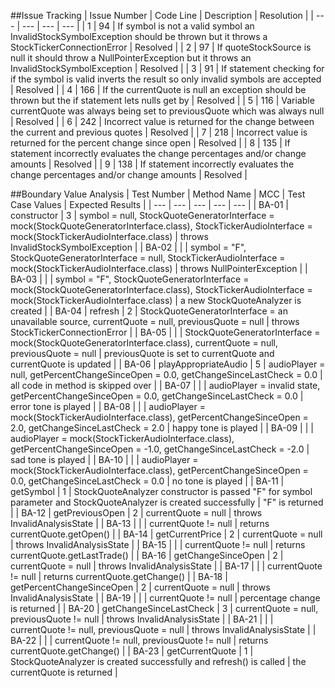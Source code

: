##Issue Tracking
| Issue Number | Code Line | Description | Resolution |
| --- | --- | --- | --- |
| 1 | 94 | If symbol is not a valid symbol an InvalidStockSymbolException should be thrown but it throws a StockTickerConnectionError | Resolved |
| 2 | 97 | If quoteStockSource is null it should throw a NullPointerException but it throws an InvalidStockSymbolException | Resolved |
| 3 | 91 | If statement checking for if the symbol is valid inverts the result so only invalid symbols are accepted | Resolved |
| 4 | 166 | If the currentQuote is null an exception should be thrown but the if statement lets nulls get by | Resolved |
| 5 | 116 | Variable currentQuote was always being set to previousQuote which was always null | Resolved |
| 6 | 242 | Incorrect value is returned for the change between the current and previous quotes | Resolved |
| 7 | 218 | Incorrect value is returned for the percent change since open | Resolved |
| 8 | 135 | If statement incorrectly evaluates the change percentages and/or change amounts | Resolved |
| 9 | 138 | If statement incorrectly evaluates the change percentages and/or change amounts | Resolved |

##Boundary Value Analysis
| Test Number | Method Name | MCC | Test Case Values | Expected Results |
| --- | --- | --- | --- | --- |
| BA-01 | constructor | 3 | symbol = null, StockQuoteGeneratorInterface = mock(StockQuoteGeneratorInterface.class), StockTickerAudioInterface = mock(StockTickerAudioInterface.class) | throws InvalidStockSymbolException |
| BA-02 | | | symbol = "F", StockQuoteGeneratorInterface = null, StockTickerAudioInterface = mock(StockTickerAudioInterface.class) | throws NullPointerException |
| BA-03 | | | symbol = "F", StockQuoteGeneratorInterface = mock(StockQuoteGeneratorInterface.class), StockTickerAudioInterface = mock(StockTickerAudioInterface.class) | a new StockQuoteAnalyzer is created |
| BA-04 | refresh | 2 | StockQuoteGeneratorInterface = an unavailable source, currentQuote = null, previousQuote = null | throws StockTickerConnectionError |
| BA-05 | | | StockQuoteGeneratorInterface = mock(StockQuoteGeneratorInterface.class), currentQuote = null, previousQuote = null | previousQuote is set to currentQuote and currentQuote is updated |
| BA-06 | playAppropriateAudio | 5 | audioPlayer = null, getPercentChangeSinceOpen = 0.0, getChangeSinceLastCheck = 0.0 | all code in method is skipped over |
| BA-07 | | | audioPlayer = invalid state, getPercentChangeSinceOpen = 0.0, getChangeSinceLastCheck = 0.0 | error tone is played |
| BA-08 | | | audioPlayer = mock(StockTickerAudioInterface.class), getPercentChangeSinceOpen = 2.0, getChangeSinceLastCheck = 2.0 | happy tone is played |
| BA-09 | | | audioPlayer = mock(StockTickerAudioInterface.class), getPercentChangeSinceOpen = -1.0, getChangeSinceLastCheck = -2.0 | sad tone is played |
| BA-10 | | | audioPlayer = mock(StockTickerAudioInterface.class), getPercentChangeSinceOpen = 0.0, getChangeSinceLastCheck = 0.0 | no tone is played |
| BA-11 | getSymbol | 1 | StockQuoteAnalyzer constructor is passed "F" for symbol parameter and StockQuoteAnalyzer is created successfully | "F" is returned |
| BA-12 | getPreviousOpen | 2 | currentQuote = null | throws InvalidAnalysisState |
| BA-13 | | | currentQuote != null | returns currentQuote.getOpen() |
| BA-14 | getCurrentPrice | 2 | currentQuote = null | throws InvalidAnalysisState |
| BA-15 | | | currentQuote != null | returns currentQuote.getLastTrade() |
| BA-16 | getChangeSinceOpen | 2 | currentQuote = null | throws InvalidAnalysisState |
| BA-17 | | | currentQuote != null | returns currentQuote.getChange() |
| BA-18 | getPercentChangeSinceOpen | 2 | currentQuote = null | throws InvalidAnalysisState |
| BA-19 | | | currentQuote != null | percentage change is returned |
| BA-20 | getChangeSinceLastCheck | 3 | currentQuote = null, previousQuote != null | throws InvalidAnalysisState |
| BA-21 | | | currentQuote != null, previousQuote = null | throws InvalidAnalysisState |
| BA-22 | | | currentQuote != null, previousQuote != null | returns currentQuote.getChange() |
| BA-23 | getCurrentQuote | 1 | StockQuoteAnalyzer is created successfully and refresh() is called | the currentQuote is returned |